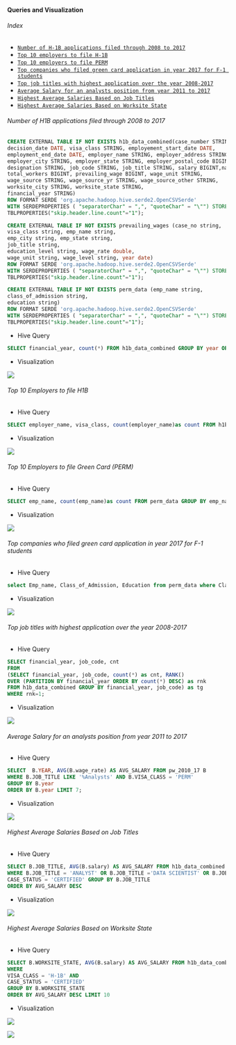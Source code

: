 #### Queries and Visualization

###### Index

- [``Number of H-1B applications filed through 2008 to 2017``](#number-of-h1b-applications-filed-through-2008-to-2017)
- [``Top 10 employers to file H-1B``](#top-10-employers-to-file-h1b)
- [``Top 10 employers to file PERM``](#top-10-employers-to-file-green-card-perm)
- [``Top companies who filed green card application in year 2017 for F-1 students``](#top-companies-who-filed-green-card-application-in-year-2017-for-f-1-students)
- [``Top job titles with highest application over the year 2008-2017``](#top-job-titles-with-highest-application-over-the-year-2008-2017)
- [``Average Salary for an analysts position from year 2011 to 2017``](#average-salary-for-an-analysts-position-from-year-2011-to-2017)
- [``Highest Average Salaries Based on Job Titles``](#highest-average-salaries-based-on-job-titles)
- [``Highest Average Salaries Based on Worksite State``](#highest-average-salaries-based-on-worksite-state)

###### Number of H1B applications filed through 2008 to 2017

```sql
CREATE EXTERNAL TABLE IF NOT EXISTS h1b_data_combined(case_number STRING, case_status STRING, case_submitted_date DATE,
decision_date DATE, visa_class STRING, employement_start_date DATE, 
employment_end_date DATE, employer_name STRING, employer_address STRING, 
employer_city STRING, employer_state STRING, employer_postal_code BIGINT, 
designation STRING, job_code STRING, job_title STRING, salary BIGINT,naics_code BIGINT, 
total_workers BIGINT, prevailing_wage BIGINT, wage_unit STRING, 
wage_source STRING, wage_source_yr STRING, wage_source_other STRING, 
worksite_city STRING, worksite_state STRING,
financial_year STRING)
ROW FORMAT SERDE 'org.apache.hadoop.hive.serde2.OpenCSVSerde' 
WITH SERDEPROPERTIES ( "separatorChar" = ",", "quoteChar" = "\"") STORED AS TEXTFILE
TBLPROPERTIES("skip.header.line.count"="1");
```

```sql
CREATE EXTERNAL TABLE IF NOT EXISTS prevailing_wages (case_no string,
visa_class string, emp_name string,
emp_city string, emp_state string,
job_title string,
education_level string, wage_rate double,
wage_unit string, wage_level string, year date)
ROW FORMAT SERDE 'org.apache.hadoop.hive.serde2.OpenCSVSerde'
WITH SERDEPROPERTIES ( "separatorChar" = ",", "quoteChar" = "\"") STORED AS TEXTFILE
TBLPROPERTIES("skip.header.line.count"="1");
```

```sql
CREATE EXTERNAL TABLE IF NOT EXISTS perm_data (emp_name string, 
class_of_admission string, 
education string) 
ROW FORMAT SERDE 'org.apache.hadoop.hive.serde2.OpenCSVSerde'
WITH SERDEPROPERTIES ( "separatorChar" = ",", "quoteChar" = "\"") STORED AS TEXTFILE
TBLPROPERTIES("skip.header.line.count"="1");
```

- Hive Query

 ```sql
 SELECT financial_year, count(*) FROM h1b_data_combined GROUP BY year ORDER BY year;
 ```
 
- Visualization

![](images/1.png)

###### Top 10 Employers to file H1B

- Hive Query

```sql
SELECT employer_name, visa_class, count(employer_name)as count FROM h1b_data_combined WHERE visa_class = 'H-1B' GROUP BY employer_name, visa_class ORDER BY count desc limit 10;
```

- Visualization

![](images/2.png)

###### Top 10 Employers to file Green Card (PERM)

- Hive Query

```sql
SELECT emp_name, count(emp_name)as count FROM perm_data GROUP BY emp_name ORDER BY count desc limit 10;
```

- Visualization

![](images/3.png)

###### Top companies who filed green card application in year 2017 for F-1 students

- Hive Query

```sql
select Emp_name, Class_of_Admission, Education from perm_data where Class_of_Admission = 'F-1';
```

- Visualization

![](images/4.png)

###### Top job titles with highest application over the year 2008-2017

- Hive Query

```sql
SELECT financial_year, job_code, cnt 
FROM 	
(SELECT financial_year, job_code, count(*) as cnt, RANK() 
OVER (PARTITION BY financial_year ORDER BY count(*) DESC) as rnk 
FROM h1b_data_combined GROUP BY financial_year, job_code) as tg 
WHERE rnk=1;
```

- Visualization

![](images/5.png)

###### Average Salary for an analysts position from year 2011 to 2017

- Hive Query

```sql
SELECT  B.YEAR, AVG(B.wage_rate) AS AVG_SALARY FROM pw_2010_17 B
WHERE B.JOB_TITLE LIKE '%Analysts' AND B.VISA_CLASS = 'PERM' 
GROUP BY B.year 
ORDER BY B.year LIMIT 7;
```

- Visualization

![](images/8.png)

###### Highest Average Salaries Based on Job Titles 

- Hive Query

```sql
SELECT B.JOB_TITLE, AVG(B.salary) AS AVG_SALARY FROM h1b_data_combined B
WHERE B.JOB_TITLE = 'ANALYST' OR B.JOB_TITLE ='DATA SCIENTIST' OR B.JOB_TITLE ='DATA ENGINEER' OR B.JOB_TITLE ='CONSULTANT' AND VISA_CLASS = 'H-1B' AND 
CASE_STATUS = 'CERTIFIED' GROUP BY B.JOB_TITLE
ORDER BY AVG_SALARY DESC 
```

- Visualization

![](images/6.png)

###### Highest Average Salaries Based on Worksite State

- Hive Query

```sql
SELECT B.WORKSITE_STATE, AVG(B.salary) AS AVG_SALARY FROM h1b_data_combined B
WHERE
VISA_CLASS = 'H-1B' AND 
CASE_STATUS = 'CERTIFIED'
GROUP BY B.WORKSITE_STATE
ORDER BY AVG_SALARY DESC LIMIT 10
```

- Visualization

![](images/7.png)

[![](images/thumb.png)](https://www.youtube.com/watch?v=iy3yLLoTTfg?rel=0 "Highest Average Salaries Based on Worksite State")
